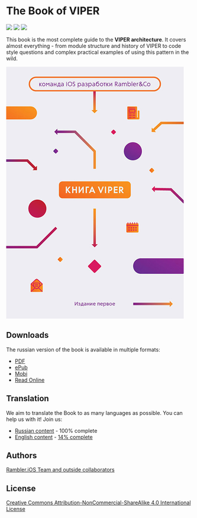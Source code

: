 # The Book of VIPER

![](https://img.shields.io/badge/license-CC--BY--NC--SA%204.0%20Int-blue.svg) ![](https://img.shields.io/badge/russian-100%25-brightgreen.svg) ![](https://img.shields.io/badge/english-14%25-red.svg)

This book is the most complete guide to the **VIPER architecture**. It covers almost everything - from module structure and history of VIPER to code style questions and complex practical examples of using this pattern in the wild.

![Cover](/Resources/cover.jpg)

## Downloads

The russian version of the book is available in multiple formats:

- [PDF](https://www.gitbook.com/download/pdf/book/etolstoy/the-book-of-viper)
- [ePub](https://www.gitbook.com/download/epub/book/etolstoy/the-book-of-viper)
- [Mobi](https://www.gitbook.com/download/mobi/book/etolstoy/the-book-of-viper)
- [Read Online](https://www.gitbook.com/read/book/etolstoy/the-book-of-viper)

## Translation

We aim to translate the Book to as many languages as possible. You can help us with it! Join us:

- [Russian content](russian/contents.md) - 100% complete
- [English content](english/contents.md) - [14% complete](https://github.com/strongself/The-Book-of-VIPER/issues?q=is%3Aissue+is%3Aopen+label%3Aenglish)

## Authors

[Rambler.iOS Team and outside collaborators](https://github.com/strongself/The-Book-of-VIPER/graphs/contributors)

## License

[Creative Commons Attribution-NonCommercial-ShareAlike 4.0 International License](https://github.com/strongself/The-Book-of-VIPER/blob/master/LICENSE)
